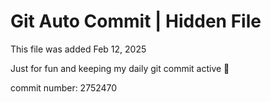 # Git Auto Commit | Hidden File

This file was added Feb 12, 2025

Just for fun and keeping my daily git commit active 🤪

commit number: 2752470
